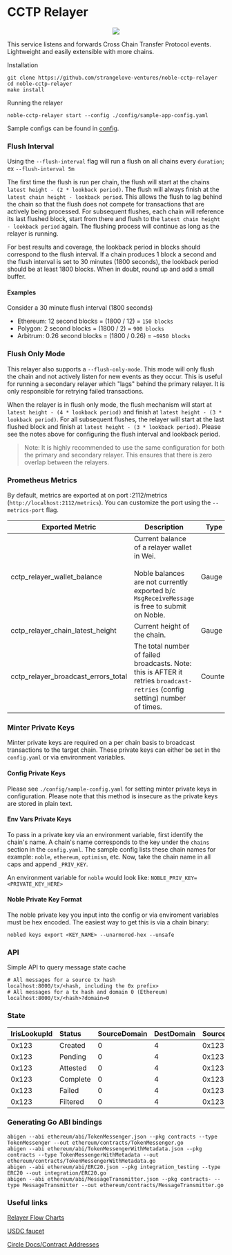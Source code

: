 # CCTP Relayer

<p align="center"><img src=".github/assets/portal.png"></p>

This service listens and forwards Cross Chain Transfer Protocol events.   
Lightweight and easily extensible with more chains.

Installation
```shell
git clone https://github.com/strangelove-ventures/noble-cctp-relayer
cd noble-cctp-relayer
make install
```

Running the relayer
```shell
noble-cctp-relayer start --config ./config/sample-app-config.yaml
```
Sample configs can be found in [config](config).

### Flush Interval

Using the `--flush-interval` flag will run a flush on all chains every `duration`; ex `--flush-interval 5m`

The first time the flush is run per chain, the flush will start at the chains `latest height - (2 * lookback period)`. The flush will always finish at the `latest chain height - lookback period`. This allows the flush to lag behind the chain so that the flush does not compete for transactions that are actively being processed. For subsequent flushes, each chain will reference its last flushed block, start from there and flush to the `latest chain height - lookback period` again. The flushing process will continue as long as the relayer is running.

For best results and coverage, the lookback period in blocks should correspond to the flush interval. If a chain produces 1 block a second and the flush interval is set to 30 minutes (1800 seconds), the lookback period should be at least 1800 blocks. When in doubt, round up and add a small buffer.

#### Examples

Consider a 30 minute flush interval (1800 seconds)
- Ethereum: 12 second blocks = (1800 / 12) = `150 blocks`
- Polygon: 2 second blocks = (1800 / 2) = `900 blocks`
- Arbitrum: 0.26 second blocks = (1800 / 0.26) = `~6950 blocks`

### Flush Only Mode

This relayer also supports a `--flush-only-mode`. This mode will only flush the chain and not actively listen for new events as they occur. This is useful for running a secondary relayer which "lags" behind the primary relayer. It is only responsible for retrying failed transactions. 

When the relayer is in flush only mode, the flush mechanism will start at `latest height - (4 * lookback period)` and finish at `latest height - (3 * lookback period)`. For all subsequent flushes, the relayer will start at the last flushed block and finish at `latest height - (3 * lookback period)`. Please see the notes above for configuring the flush interval and lookback period.

> Note: It is highly recommended to use the same configuration for both the primary and secondary relayer. This ensures that there is zero overlap between the relayers.

### Prometheus Metrics

By default, metrics are exported at on port :2112/metrics (`http://localhost:2112/metrics`). You can customize the port using the `--metrics-port` flag. 

| **Exported Metric**                 | **Description**                                                                                                                                  | **Type** |
| ----------------------------------- | ------------------------------------------------------------------------------------------------------------------------------------------------ | -------- |
| cctp_relayer_wallet_balance         | Current balance of a relayer wallet in Wei.<br><br>Noble balances are not currently exported b/c `MsgReceiveMessage` is free to submit on Noble. | Gauge    |
| cctp_relayer_chain_latest_height    | Current height of the chain.                                                                                                                     | Gauge    |
| cctp_relayer_broadcast_errors_total | The total number of failed broadcasts. Note: this is AFTER it retries `broadcast-retries` (config setting) number of times.                      | Counter  |

### Minter Private Keys
Minter private keys are required on a per chain basis to broadcast transactions to the target chain. These private keys can either be set in the `config.yaml` or via environment variables. 

#### Config Private Keys

Please see `./config/sample-config.yaml` for setting minter private keys in configuration. Please note that this method is insecure as the private keys are stored in plain text.

#### Env Vars Private Keys

To pass in a private key via an environment variable, first identify the chain's name. A chain's name corresponds to the key under the `chains` section in the `config.yaml`. The sample config lists these chain names for example: `noble`, `ethereum`, `optimism`, etc. Now, take the chain name in all caps and append `_PRIV_KEY`.

An environment variable for `noble` would look like: `NOBLE_PRIV_KEY=<PRIVATE_KEY_HERE>`

#### Noble Private Key Format

The noble private key you input into the config or via enviroment variables must be hex encoded. The easiest way to get this is via a chain binary:

`nobled keys export <KEY_NAME> --unarmored-hex --unsafe`

### API
Simple API to query message state cache
```shell
# All messages for a source tx hash
localhost:8000/tx/<hash, including the 0x prefix>
# All messages for a tx hash and domain 0 (Ethereum)
localhost:8000/tx/<hash>?domain=0
```

### State

| IrisLookupId | Status   | SourceDomain | DestDomain | SourceTxHash | DestTxHash | MsgSentBytes | Created | Updated |
| :----------- | :------- | :----------- | :--------- | :----------- | :--------- | :----------- | :------ | :------ |
| 0x123        | Created  | 0            | 4          | 0x123        | ABC123     | bytes...     | date    | date    |
| 0x123        | Pending  | 0            | 4          | 0x123        | ABC123     | bytes...     | date    | date    |
| 0x123        | Attested | 0            | 4          | 0x123        | ABC123     | bytes...     | date    | date    |
| 0x123        | Complete | 0            | 4          | 0x123        | ABC123     | bytes...     | date    | date    |
| 0x123        | Failed   | 0            | 4          | 0x123        | ABC123     | bytes...     | date    | date    |
| 0x123        | Filtered | 0            | 4          | 0x123        | ABC123     | bytes...     | date    | date    |

### Generating Go ABI bindings

```shell
abigen --abi ethereum/abi/TokenMessenger.json --pkg contracts --type TokenMessenger --out ethereum/contracts/TokenMessenger.go
abigen --abi ethereum/abi/TokenMessengerWithMetadata.json --pkg contracts --type TokenMessengerWithMetadata --out ethereum/contracts/TokenMessengerWithMetadata.go
abigen --abi ethereum/abi/ERC20.json --pkg integration_testing --type ERC20 --out integration/ERC20.go
abigen --abi ethereum/abi/MessageTransmitter.json --pkg contracts- --type MessageTransmitter --out ethereum/contracts/MessageTransmitter.go
```

### Useful links
[Relayer Flow Charts](./docs/flows.md)

[USDC faucet](https://faucet.circle.com)

[Circle Docs/Contract Addresses](https://developers.circle.com/stablecoins/docs/evm-smart-contracts)
